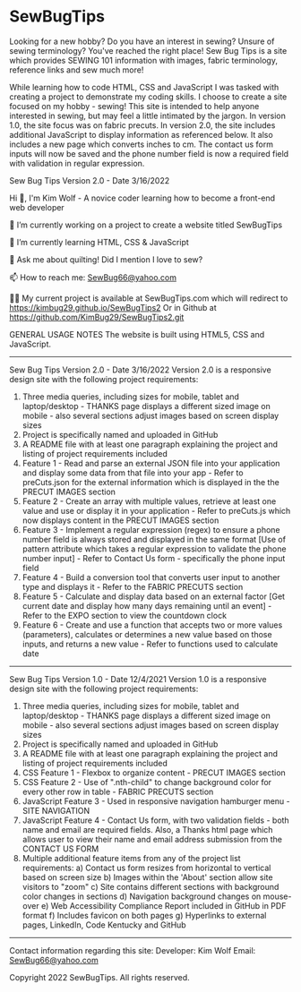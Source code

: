 # SewBugTips
Looking for a new hobby? Do you have an interest in sewing? Unsure of sewing terminology? You've reached the right place! Sew Bug Tips is a site which provides SEWING 101 information with images, fabric terminology, reference links and sew much more!

While learning how to code HTML, CSS and JavaScript I was tasked with creating a project to demonstrate my coding skills. I choose to create a site focused on my hobby - sewing! This site is intended to help anyone interested in sewing, but may feel a little intimated by the jargon. In version 1.0, the site focus was on fabric precuts. In version 2.0, the site includes additional JavaScript to display information as referenced below. It also includes a new page which converts inches to cm. The contact us form inputs will now be saved and the phone number field is now a required field with validation in regular expression.

Sew Bug Tips Version 2.0 - Date 3/16/2022


Hi 👋, I'm Kim Wolf - A novice coder learning how to become a front-end web developer

🔭 I’m currently working on a project to create a website titled SewBugTips

🌱 I’m currently learning HTML, CSS & JavaScript

💬 Ask me about quilting! Did I mention I love to sew? 

📫 How to reach me: SewBug66@yahoo.com

👨‍💻 My current project is available at SewBugTips.com which will redirect to https://kimbug29.github.io/SewBugTips2 Or in Github at https://github.com/KimBug29/SewBugTips2.git

GENERAL USAGE NOTES
The website is built using HTML5, CSS and JavaScript. 

---------------------------------------------------------------------------------------
Sew Bug Tips Version 2.0 - Date 3/16/2022
Version 2.0 is a responsive design site with the following project requirements:
  1) Three media queries, including sizes for mobile, tablet and laptop/desktop - THANKS page displays a different sized image on mobile - also several sections adjust images based on screen display sizes
  2) Project is specifically named and uploaded in GitHub
  3) A README file with at least one paragraph explaining the project and listing of project requirements included
  4) Feature 1 - Read and parse an external JSON file into your application and display some data from that file into your app - Refer to preCuts.json for the external information which is displayed in the the PRECUT IMAGES section
  5) Feature 2 - Create an array with multiple values, retrieve at least one value and use or display it in your application - Refer to preCuts.js which now displays content in the PRECUT IMAGES section
  6) Feature 3 - Implement a regular expression (regex) to ensure a phone number field is always stored and displayed in the same format  [Use of pattern attribute which takes a regular expression to validate the phone number input] - Refer to Contact Us form - specifically the phone input field
  7) Feature 4 - Build a conversion tool that converts user input to another type and displays it - Refer to the FABRIC PRECUTS section  
  8) Feature 5 - Calculate and display data based on an external factor [Get current date and display how many days remaining until an event] - Refer to the EXPO section to view the countdown clock
  9) Feature 6 - Create and use a function that accepts two or more values (parameters), 
calculates or determines a new value based on those inputs, and returns a new value  - Refer to functions used to calculate date
  
---------------------------------------------------------------------------------------
Sew Bug Tips Version 1.0 - Date 12/4/2021
Version 1.0 is a responsive design site with the following project requirements:
  1) Three media queries, including sizes for mobile, tablet and laptop/desktop - THANKS page displays a different sized image on mobile - also several sections adjust images based on screen display sizes
  2) Project is specifically named and uploaded in GitHub
  3) A README file with at least one paragraph explaining the project and listing of project requirements included
  4) CSS Feature 1 - Flexbox to organize content - PRECUT IMAGES section
  5) CSS Feature 2 - Use of ".nth-child" to change background color for every other row in table - FABRIC PRECUTS section
  6) JavaScript Feature 3 - Used in responsive navigation hamburger menu - SITE NAVIGATION
  7) JavaScript Feature 4 - Contact Us form, with two validation fields - both name and email are required fields. Also, a Thanks html page which allows user to view their name and email address submission from the CONTACT US FORM
  8) Multiple additional feature items from any of the project list requirements:
    a) Contact us form resizes from horizontal to vertical based on screen size
    b) Images within the 'About' section allow site visitors to "zoom"
    c) Site contains different sections with background color changes in sections
    d) Navigation background changes on mouse-over
    e) Web Accessibility Compliance Report included in GitHub in PDF format
    f) Includes favicon on both pages
    g) Hyperlinks to external pages, LinkedIn, Code Kentucky and GitHub
    

---------------------------------------------------------------------------------------

Contact information regarding this site: 
  Developer: Kim Wolf
  Email: SewBug66@yahoo.com

Copyright 2022 SewBugTips. All rights reserved.
